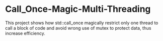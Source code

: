 # Call_Once-Magic-Multi-Threading
This project shows how std::call_once magically restrict only one thread to call a block of code and avoid wrong use of mutex to protect data, thus increase efficiency.
